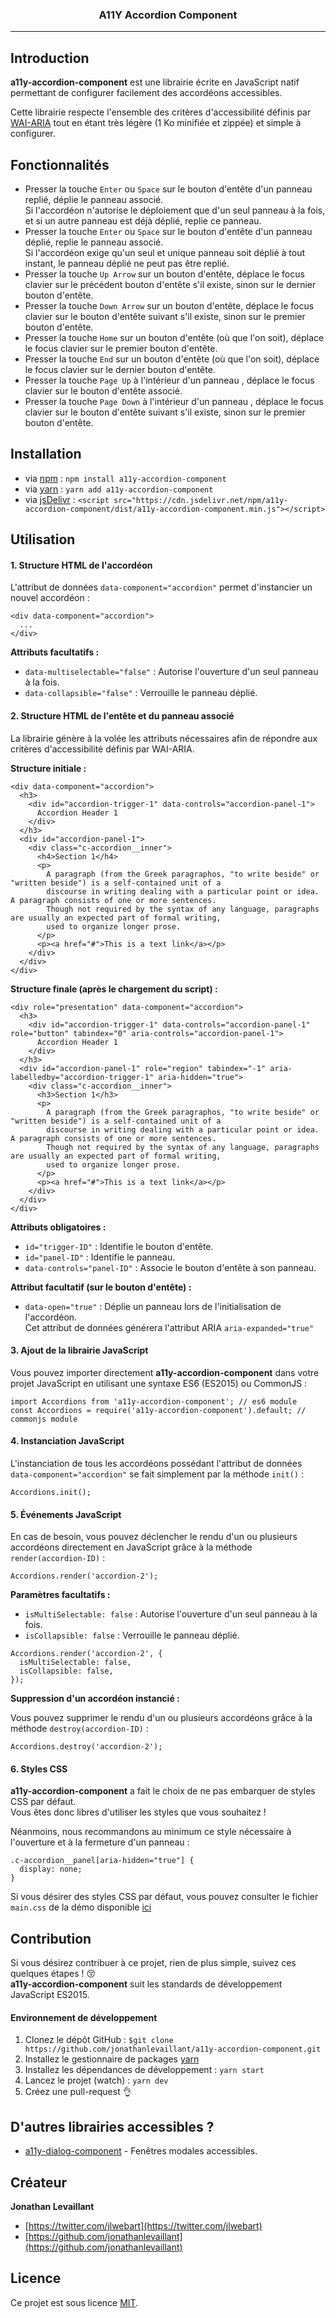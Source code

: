 <h3 align="center">A11Y Accordion Component</h3>

---

## Introduction

**a11y-accordion-component** est une librairie écrite en JavaScript natif permettant de configurer facilement des
accordéons accessibles.

Cette librairie respecte l'ensemble des critères d'accessibilité définis par 
[WAI-ARIA](https://www.w3.org/TR/wai-aria-practices-1.1/#accordion) tout en étant très légère (1 Ko minifiée et zippée)
et simple à configurer.

## Fonctionnalités

- Presser la touche `Enter` ou `Space` sur le bouton d'entête d'un panneau replié, déplie le panneau associé.  
Si l'accordéon n'autorise le déploiement que d'un seul panneau à la fois, et si un autre panneau est déjà déplié, replie ce panneau.
- Presser la touche `Enter` ou `Space` sur le bouton d'entête d'un panneau déplié, replie le panneau associé.  
Si l'accordéon exige qu'un seul et unique panneau soit déplié à tout instant, le panneau déplié ne peut pas être replié.
- Presser la touche `Up Arrow` sur un bouton d'entête, déplace le focus clavier sur le précédent bouton d'entête s'il existe,
sinon sur le dernier bouton d'entête.
- Presser la touche `Down Arrow` sur un bouton d'entête, déplace le focus clavier sur le bouton d'entête suivant s'il existe,
sinon sur le premier bouton d'entête.
- Presser la touche `Home` sur un bouton d'entête (où que l'on soit), déplace le focus clavier sur le premier bouton d'entête.
- Presser la touche `End` sur un bouton d'entête (où que l'on soit), déplace le focus clavier sur le dernier bouton d'entête.
- Presser la touche `Page Up` à l'intérieur d'un panneau , déplace le focus clavier sur le bouton d'entête associé.
- Presser la touche `Page Down` à l'intérieur d'un panneau , déplace le focus clavier sur le bouton d'entête suivant s'il existe,
sinon sur le premier bouton d'entête.

## Installation

- via [npm](https://www.npmjs.com/) : `npm install a11y-accordion-component`
- via [yarn](https://yarnpkg.com/lang/en/) : `yarn add a11y-accordion-component`
- via [jsDelivr](https://www.jsdelivr.com/) : `<script src="https://cdn.jsdelivr.net/npm/a11y-accordion-component/dist/a11y-accordion-component.min.js"></script>`

## Utilisation

#### 1. Structure HTML de l'accordéon

L'attribut de données `data-component="accordion"` permet d'instancier un nouvel accordéon :

```
<div data-component="accordion">
  ...
</div>
```

**Attributs facultatifs :**

- `data-multiselectable="false"` : Autorise l'ouverture d'un seul panneau à la fois. 
- `data-collapsible="false"` : Verrouille le panneau déplié.

#### 2. Structure HTML de l'entête et du panneau associé

La librairie génère à la volée les attributs nécessaires afin de répondre aux critères d'accessibilité 
définis par WAI-ARIA.

**Structure initiale :**

```
<div data-component="accordion">
  <h3>
    <div id="accordion-trigger-1" data-controls="accordion-panel-1">
      Accordion Header 1
    </div>
  </h3>
  <div id="accordion-panel-1">
    <div class="c-accordion__inner">
      <h4>Section 1</h4>
      <p>
        A paragraph (from the Greek paragraphos, "to write beside" or "written beside") is a self-contained unit of a
        discourse in writing dealing with a particular point or idea. A paragraph consists of one or more sentences.
        Though not required by the syntax of any language, paragraphs are usually an expected part of formal writing,
        used to organize longer prose.
      </p>
      <p><a href="#">This is a text link</a></p>
    </div>
  </div>
</div>
```

**Structure finale (après le chargement du script) :**

```
<div role="presentation" data-component="accordion">
  <h3>
    <div id="accordion-trigger-1" data-controls="accordion-panel-1" role="button" tabindex="0" aria-controls="accordion-panel-1">
      Accordion Header 1
    </div>
  </h3>
  <div id="accordion-panel-1" role="region" tabindex="-1" aria-labelledby="accordion-trigger-1" aria-hidden="true">
    <div class="c-accordion__inner">
      <h3>Section 1</h3>
      <p>
        A paragraph (from the Greek paragraphos, "to write beside" or "written beside") is a self-contained unit of a
        discourse in writing dealing with a particular point or idea. A paragraph consists of one or more sentences.
        Though not required by the syntax of any language, paragraphs are usually an expected part of formal writing,
        used to organize longer prose.
      </p>
      <p><a href="#">This is a text link</a></p>
    </div>
  </div>
</div>
```

**Attributs obligatoires :**

- `id="trigger-ID"` : Identifie le bouton d'entête.
- `id="panel-ID"` : Identifie le panneau.
- `data-controls="panel-ID"` : Associe le bouton d'entête à son panneau.

**Attribut facultatif (sur le bouton d'entête) :**

- `data-open="true"` : Déplie un panneau lors de l'initialisation de l'accordéon.  
Cet attribut de données générera l'attribut ARIA `aria-expanded="true"` 

#### 3. Ajout de la librairie JavaScript

Vous pouvez importer directement **a11y-accordion-component** dans votre projet JavaScript 
en utilisant une syntaxe ES6 (ES2015) ou CommonJS :

```
import Accordions from 'a11y-accordion-component'; // es6 module
const Accordions = require('a11y-accordion-component').default; // commonjs module
```

#### 4. Instanciation JavaScript

L'instanciation de tous les accordéons possédant l'attribut de données `data-component="accordion"` se fait simplement
par la méthode `init()` :

```
Accordions.init();
```

#### 5. Événements JavaScript

En cas de besoin, vous pouvez déclencher le rendu d'un ou plusieurs accordéons directement en JavaScript 
grâce à la méthode `render(accordion-ID)` :

```
Accordions.render('accordion-2');
```

**Paramètres facultatifs :**

- `isMultiSelectable: false` : Autorise l'ouverture d'un seul panneau à la fois. 
- `isCollapsible: false` : Verrouille le panneau déplié.

```
Accordions.render('accordion-2', {
  isMultiSelectable: false,
  isCollapsible: false,
});
```

**Suppression d'un accordéon instancié :**

Vous pouvez supprimer le rendu d'un ou plusieurs accordéons grâce à la méthode `destroy(accordion-ID)` :

```
Accordions.destroy('accordion-2');
```

#### 6. Styles CSS

**a11y-accordion-component** a fait le choix de ne pas embarquer de styles CSS par défaut.  
Vous êtes donc libres d'utiliser les styles que vous souhaitez !

Néanmoins, nous recommandons au minimum ce style nécessaire à l'ouverture et à la fermeture d'un panneau :

```
.c-accordion__panel[aria-hidden="true"] {
  display: none;
}
```

Si vous désirer des styles CSS par défaut, vous pouvez consulter le fichier `main.css` de la démo disponible 
[ici](https://github.com/jonathanlevaillant/a11y-accordion-component/blob/master/demo/src/main.css)

## Contribution

Si vous désirez contribuer à ce projet, rien de plus simple, suivez ces quelques étapes ! :kissing_closed_eyes:  
**a11y-accordion-component** suit les standards de développement JavaScript ES2015.

#### Environnement de développement

1. Clonez le dépôt GitHub : `$git clone https://github.com/jonathanlevaillant/a11y-accordion-component.git`
2. Installez le gestionnaire de packages [yarn](https://yarnpkg.com/en/docs/install#mac-tab)
3. Installez les dépendances de développement : `yarn start`
4. Lancez le projet (watch) : `yarn dev`
5. Créez une pull-request :ok_hand:

## D'autres librairies accessibles ?

- [a11y-dialog-component](https://github.com/jonathanlevaillant/a11y-dialog-component) - Fenêtres modales accessibles.

## Créateur

**Jonathan Levaillant**

- [https://twitter.com/jlwebart](https://twitter.com/jlwebart)
- [https://github.com/jonathanlevaillant](https://github.com/jonathanlevaillant)

## Licence

Ce projet est sous licence [MIT](https://opensource.org/licenses/MIT).
